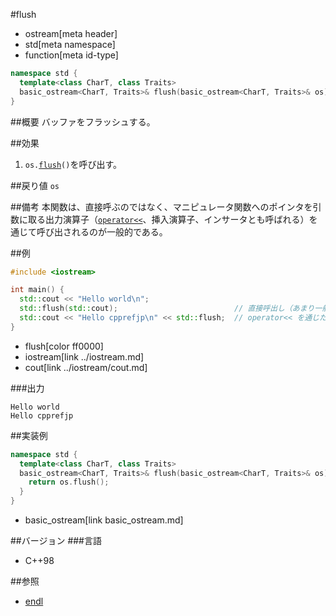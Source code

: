 #flush
* ostream[meta header]
* std[meta namespace]
* function[meta id-type]

```cpp
namespace std {
  template<class CharT, class Traits>
  basic_ostream<CharT, Traits>& flush(basic_ostream<CharT, Traits>& os);
}
```

##概要
バッファをフラッシュする。

##効果
1. `os.`[`flush`](basic_ostream/flush.md)`()`を呼び出す。

##戻り値
`os`

##備考
本関数は、直接呼ぶのではなく、マニピュレータ関数へのポインタを引数に取る出力演算子（[`operator<<`](basic_ostream/op_ostream.md)、挿入演算子、インサータとも呼ばれる）を通じて呼び出されるのが一般的である。

##例
```cpp
#include <iostream>

int main() {
  std::cout << "Hello world\n";
  std::flush(std::cout);                          // 直接呼出し（あまり一般的では無い）
  std::cout << "Hello cpprefjp\n" << std::flush;  // operator<< を通じた間接的な呼び出し（より一般的）
}
```
* flush[color ff0000]
* iostream[link ../iostream.md]
* cout[link ../iostream/cout.md]

###出力
```
Hello world
Hello cpprefjp
```

##実装例
```cpp
namespace std {
  template<class CharT, class Traits>
  basic_ostream<CharT, Traits>& flush(basic_ostream<CharT, Traits>& os) {
    return os.flush();
  }
}
```
* basic_ostream[link basic_ostream.md]

##バージョン
###言語
- C++98

##参照
- [endl](endl.md)
